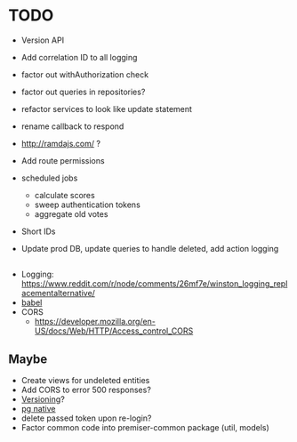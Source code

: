 # TODO

* Version API
* Add correlation ID to all logging

* factor out withAuthorization check

* factor out queries in repositories?
* refactor services to look like update statement
* rename callback to respond
* http://ramdajs.com/ ? 
* Add route permissions

* scheduled jobs
  * calculate scores
  * sweep authentication tokens
  * aggregate old votes
* Short IDs

* Update prod DB, update queries to handle deleted, add action logging
##
* Logging: https://www.reddit.com/r/node/comments/26mf7e/winston_logging_replacementalternative/
* [babel](https://github.com/babel/example-node-server#getting-ready-for-production-use)
* CORS
  * https://developer.mozilla.org/en-US/docs/Web/HTTP/Access_control_CORS
## Maybe
* Create views for undeleted entities
* Add CORS to error 500 responses?
* [Versioning](https://docs.aws.amazon.com/lambda/latest/dg/versioning-aliases.html)?
* [pg native](https://github.com/brianc/node-postgres#native-bindings)
* delete passed token upon re-login?
* Factor common code into premiser-common package (util, models)
